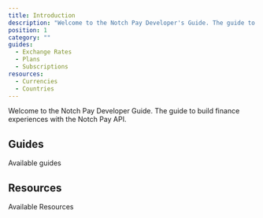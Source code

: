 ```yaml
---
title: Introduction
description: "Welcome to the Notch Pay Developer's Guide. The guide to build finance experiences with the Notch Pay API."
position: 1
category: ""
guides:
  - Exchange Rates
  - Plans
  - Subscriptions
resources:
  - Currencies
  - Countries
---
```


Welcome to the Notch Pay Developer Guide. The guide to build finance experiences with the Notch Pay API.

## Guides

Available guides

<list :items="guides"></list>

## Resources

Available Resources

<list :items="resources"></list>
